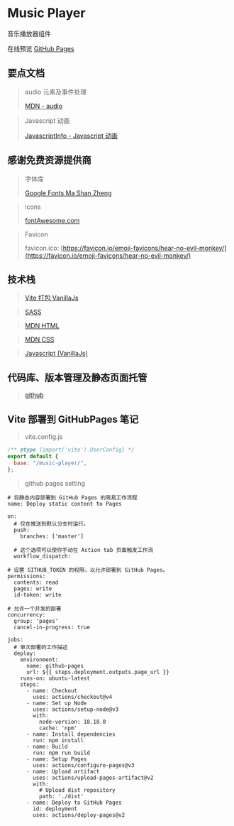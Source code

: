 # Music Player

音乐播放器组件

在线预览 [GitHub Pages](https://azir-dev.github.io/music-player/)

## 要点文档

> audio 元素及事件处理
>
> [MDN - audio](https://developer.mozilla.org/zh-CN/docs/Web/HTML/Element/audio#%E4%BA%8B%E4%BB%B6)

> Javascript 动画
>
> [JavascriptInfo - Javascript 动画](https://zh.javascript.info/js-animation)

## 感谢免费资源提供商

> 字体库
>
> [Google Fonts Ma Shan Zheng](https://fonts.google.com/)

> icons
>
> [fontAwesome.com](https://fontawesome.com/icons)

> Favicon
>
> favicon.ico: [https://favicon.io/emoji-favicons/hear-no-evil-monkey/](https://favicon.io/emoji-favicons/hear-no-evil-monkey/)

## 技术栈

> [Vite 打包 VanillaJs](https://cn.vitejs.dev/)

> [SASS](https://sass-lang.com/)

> [MDN HTML](https://developer.mozilla.org/zh-CN/docs/Learn/HTML)

> [MDN CSS](https://developer.mozilla.org/zh-CN/docs/Learn/CSS)

> [Javascript (VanillaJs)](https://developer.mozilla.org/zh-CN/docs/Learn/JavaScript)

## 代码库、版本管理及静态页面托管

> [github](https://github.com/)

## Vite 部署到 GitHubPages 笔记

> vite.config.js

```js
/** @type {import('vite').UserConfig} */
export default {
  base: "/music-player/",
};
```

> github pages setting

```
# 将静态内容部署到 GitHub Pages 的简易工作流程
name: Deploy static content to Pages

on:
  # 仅在推送到默认分支时运行。
  push:
    branches: ['master']

  # 这个选项可以使你手动在 Action tab 页面触发工作流
  workflow_dispatch:

# 设置 GITHUB_TOKEN 的权限，以允许部署到 GitHub Pages。
permissions:
  contents: read
  pages: write
  id-token: write

# 允许一个并发的部署
concurrency:
  group: 'pages'
  cancel-in-progress: true

jobs:
  # 单次部署的工作描述
  deploy:
    environment:
      name: github-pages
      url: ${{ steps.deployment.outputs.page_url }}
    runs-on: ubuntu-latest
    steps:
      - name: Checkout
        uses: actions/checkout@v4
      - name: Set up Node
        uses: actions/setup-node@v3
        with:
          node-version: 18.18.0
          cache: 'npm'
      - name: Install dependencies
        run: npm install
      - name: Build
        run: npm run build
      - name: Setup Pages
        uses: actions/configure-pages@v3
      - name: Upload artifact
        uses: actions/upload-pages-artifact@v2
        with:
          # Upload dist repository
          path: './dist'
      - name: Deploy to GitHub Pages
        id: deployment
        uses: actions/deploy-pages@v2
```
